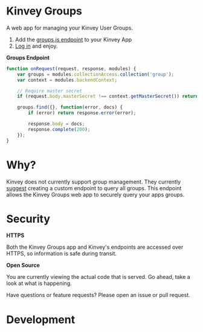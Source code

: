 Kinvey Groups
=============
A web app for managing your Kinvey User Groups.

1. Add the [groups.js endpoint](https://github.com/GravityJack/kinvey-groups/blob/master/groups.js) to your Kinvey App
2. [Log in](https://gravityjack.github.io/kinvey-groups/) and enjoy.

**Groups Endpoint**
```javascript
function onRequest(request, response, modules) {
    var groups = modules.collectionAccess.collection('group');
    var context = modules.backendContext;

    // Require master secret
    if (request.body.masterSecret !== context.getMasterSecret()) return response.error("Invalid master secret.");

    groups.find({}, function(error, docs) {
        if (error) return response.error(error);

        response.body = docs;
        response.complete(200);
    });
}
```

# Why?

Kinvey does not currently support group management.
They currently [suggest](https://support.kinvey.com/discussion/200921477/list-groups) creating a custom endpoint to query all groups.
This endpoint allows the Kinvey Groups web app to securely query your apps groups.

# Security

**HTTPS**

Both the Kinvey Groups app and Kinvey's endpoints are accessed over HTTPS, so information is safe during transit.

**Open Source**

You are currently viewing the actual code that is served.
Go ahead, take a look at what is happening.

Have questions or feature requests? Please open an issue or pull request.

# Development

